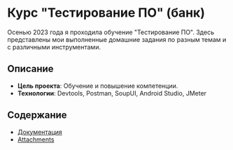 # Курс "Тестирование ПО" (банк)

Осенью 2023 года я проходила обучение "Тестирование ПО". Здесь представлены мои выполненные домашние задания по разным темам и с различными инструментами. 

## Описание

- **Цель проекта**: Обучение и повышение компетенции.
- **Технологии**: Devtools, Postman, SoupUI, Android Studio, JMeter

## Содержание

- [Документация](Documents/)
- [Attachments](Screenshots/)
